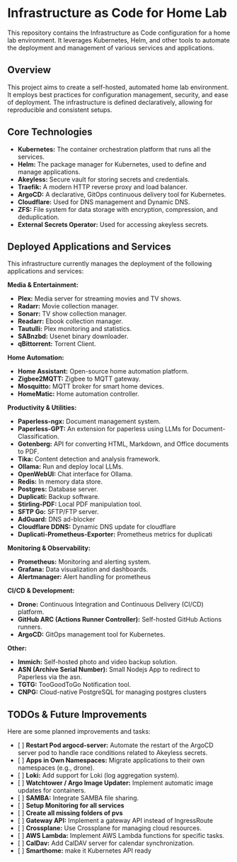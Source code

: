 # Infrastructure as Code for Home Lab

This repository contains the Infrastructure as Code configuration for a home lab environment. It leverages Kubernetes, Helm, and other tools to automate the deployment and management of various services and applications.

## Overview

This project aims to create a self-hosted, automated home lab environment. It employs best practices for configuration management, security, and ease of deployment. The infrastructure is defined declaratively, allowing for reproducible and consistent setups.

## Core Technologies

-   **Kubernetes:** The container orchestration platform that runs all the services.
-   **Helm:** The package manager for Kubernetes, used to define and manage applications.
-   **Akeyless:** Secure vault for storing secrets and credentials.
-   **Traefik:** A modern HTTP reverse proxy and load balancer.
- **ArgoCD:** A declarative, GitOps continuous delivery tool for Kubernetes.
-   **Cloudflare:** Used for DNS management and Dynamic DNS.
-   **ZFS:** File system for data storage with encryption, compression, and deduplication.
- **External Secrets Operator:** Used for accessing akeyless secrets.

## Deployed Applications and Services

This infrastructure currently manages the deployment of the following applications and services:

**Media & Entertainment:**

-   **Plex:** Media server for streaming movies and TV shows.
-   **Radarr:** Movie collection manager.
-   **Sonarr:** TV show collection manager.
-   **Readarr:** Ebook collection manager.
- **Tautulli:** Plex monitoring and statistics.
-   **SABnzbd:** Usenet binary downloader.
- **qBittorrent:** Torrent Client.

**Home Automation:**

-   **Home Assistant:** Open-source home automation platform.
-   **Zigbee2MQTT:** Zigbee to MQTT gateway.
-   **Mosquitto:** MQTT broker for smart home devices.
-   **HomeMatic:** Home automation controller.

**Productivity & Utilities:**

-   **Paperless-ngx:** Document management system.
-   **Paperless-GPT:** An extension for paperless using LLMs for Document-Classification.
-   **Gotenberg:** API for converting HTML, Markdown, and Office documents to PDF.
-   **Tika:** Content detection and analysis framework.
-   **Ollama:** Run and deploy local LLMs.
-   **OpenWebUI:** Chat interface for Ollama.
- **Redis:** In memory data store.
-   **Postgres:** Database server.
-   **Duplicati:** Backup software.
-   **Stirling-PDF:** Local PDF manipulation tool.
-   **SFTP Go:** SFTP/FTP server.
- **AdGuard:** DNS ad-blocker
- **Cloudflare DDNS:** Dynamic DNS update for cloudflare
- **Duplicati-Prometheus-Exporter:** Prometheus metrics for duplicati

**Monitoring & Observability:**

-   **Prometheus:** Monitoring and alerting system.
-   **Grafana:** Data visualization and dashboards.
- **Alertmanager:** Alert handling for prometheus

**CI/CD & Development:**

-   **Drone:** Continuous Integration and Continuous Delivery (CI/CD) platform.
-   **GitHub ARC (Actions Runner Controller):** Self-hosted GitHub Actions runners.
- **ArgoCD:** GitOps management tool for Kubernetes.

**Other:**

-   **Immich:** Self-hosted photo and video backup solution.
-   **ASN (Archive Serial Number):** Small Nodejs App to redirect to Paperless via the asn.
-   **TGTG:** TooGoodToGo Notification tool.
- **CNPG:** Cloud-native PostgreSQL for managing postgres clusters

## TODOs & Future Improvements

Here are some planned improvements and tasks:

- \[ \] **Restart Pod argocd-server:** Automate the restart of the ArgoCD
  server pod to handle race conditions related to Akeyless secrets.
- \[ \] **Apps in Own Namespaces:** Migrate applications to their own
  namespaces (e.g., drone).
- \[ \] **Loki:** Add support for Loki (log aggregation system).
- \[ \] **Watchtower / Argo Image Updater:** Implement automatic image updates
  for containers.
- \[ \] **SAMBA:** Integrate SAMBA file sharing.
- \[ \] **Setup Monitoring for all services**
- \[ \] **Create all missing folders of pvs**
- \[ \] **Gateway API:** Implement a gateway API instead of IngressRoute
- \[ \] **Crossplane:** Use Crossplane for managing cloud resources.
- \[ \] **AWS Lambda:** Implement AWS Lambda functions for specific tasks.
- \[ \] **CalDav:** Add CalDAV server for calendar synchronization.
- \[ \] **Smarthome:** make it Kubernetes API ready
